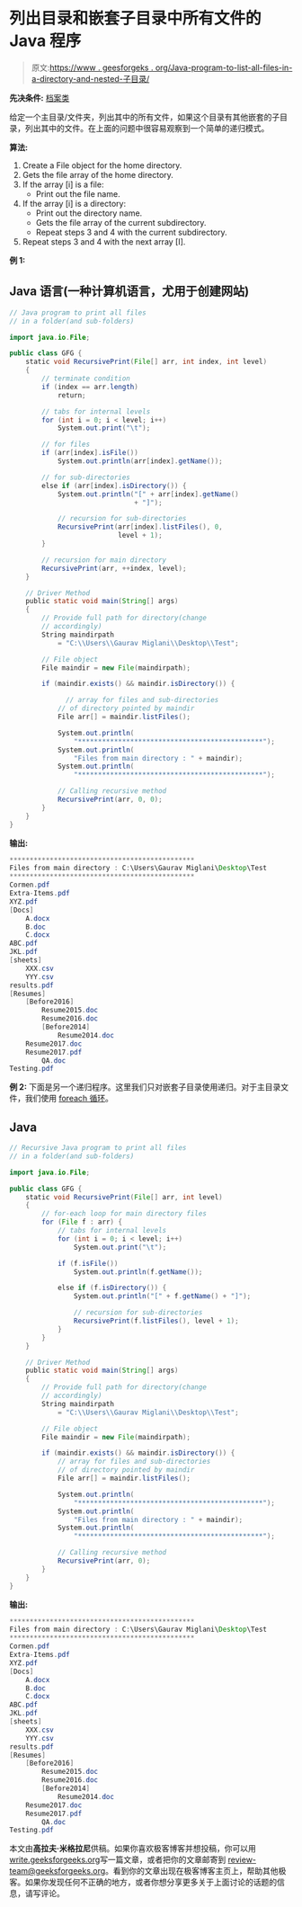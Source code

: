 # 列出目录和嵌套子目录中所有文件的 Java 程序

> 原文:[https://www . geesforgeks . org/Java-program-to-list-all-files-in-a-directory-and-nested-子目录/](https://www.geeksforgeeks.org/java-program-to-list-all-files-in-a-directory-and-nested-sub-directories/)

**先决条件:** [档案类](https://www.geeksforgeeks.org/file-class-in-java/)

给定一个主目录/文件夹，列出其中的所有文件，如果这个目录有其他嵌套的子目录，列出其中的文件。在上面的问题中很容易观察到一个简单的递归模式。

**算法:**

1.  Create a File object for the home directory.
2.  Gets the file array of the home directory.
3.  If the array [i] is a file:
    *   Print out the file name.
4.  If the array [i] is a directory:
    *   Print out the directory name.
    *   Gets the file array of the current subdirectory.
    *   Repeat steps 3 and 4 with the current subdirectory.
5.  Repeat steps 3 and 4 with the next array [I].

**例 1:**

## Java 语言(一种计算机语言，尤用于创建网站)

```java
// Java program to print all files
// in a folder(and sub-folders)

import java.io.File;

public class GFG {
    static void RecursivePrint(File[] arr, int index, int level)
    {
        // terminate condition
        if (index == arr.length)
            return;

        // tabs for internal levels
        for (int i = 0; i < level; i++)
            System.out.print("\t");

        // for files
        if (arr[index].isFile())
            System.out.println(arr[index].getName());

        // for sub-directories
        else if (arr[index].isDirectory()) {
            System.out.println("[" + arr[index].getName()
                               + "]");

            // recursion for sub-directories
            RecursivePrint(arr[index].listFiles(), 0,
                           level + 1);
        }

        // recursion for main directory
        RecursivePrint(arr, ++index, level);
    }

    // Driver Method
    public static void main(String[] args)
    {
        // Provide full path for directory(change
        // accordingly)
        String maindirpath
            = "C:\\Users\\Gaurav Miglani\\Desktop\\Test";

        // File object
        File maindir = new File(maindirpath);

        if (maindir.exists() && maindir.isDirectory()) {

              // array for files and sub-directories
            // of directory pointed by maindir
            File arr[] = maindir.listFiles();

            System.out.println(
                "**********************************************");
            System.out.println(
                "Files from main directory : " + maindir);
            System.out.println(
                "**********************************************");

            // Calling recursive method
            RecursivePrint(arr, 0, 0);
        }
    }
}
```

**输出:**

```java
**********************************************
Files from main directory : C:\Users\Gaurav Miglani\Desktop\Test
**********************************************
Cormen.pdf
Extra-Items.pdf
XYZ.pdf
[Docs]
    A.docx
    B.doc
    C.docx
ABC.pdf
JKL.pdf
[sheets]
    XXX.csv
    YYY.csv
results.pdf
[Resumes]
    [Before2016]
        Resume2015.doc
        Resume2016.doc
        [Before2014]
            Resume2014.doc
    Resume2017.doc
    Resume2017.pdf
        QA.doc
Testing.pdf
```

**例 2:** 下面是另一个递归程序。这里我们只对嵌套子目录使用递归。对于主目录文件，我们使用 [foreach 循环](https://www.geeksforgeeks.org/for-each-loop-in-java/)。

## Java

```java
// Recursive Java program to print all files
// in a folder(and sub-folders)

import java.io.File;

public class GFG {
    static void RecursivePrint(File[] arr, int level)
    {
        // for-each loop for main directory files
        for (File f : arr) {
            // tabs for internal levels
            for (int i = 0; i < level; i++)
                System.out.print("\t");

            if (f.isFile())
                System.out.println(f.getName());

            else if (f.isDirectory()) {
                System.out.println("[" + f.getName() + "]");

                // recursion for sub-directories
                RecursivePrint(f.listFiles(), level + 1);
            }
        }
    }

    // Driver Method
    public static void main(String[] args)
    {
        // Provide full path for directory(change
        // accordingly)
        String maindirpath
            = "C:\\Users\\Gaurav Miglani\\Desktop\\Test";

        // File object
        File maindir = new File(maindirpath);

        if (maindir.exists() && maindir.isDirectory()) {
            // array for files and sub-directories
            // of directory pointed by maindir
            File arr[] = maindir.listFiles();

            System.out.println(
                "**********************************************");
            System.out.println(
                "Files from main directory : " + maindir);
            System.out.println(
                "**********************************************");

            // Calling recursive method
            RecursivePrint(arr, 0);
        }
    }
}
```

**输出:**

```java
**********************************************
Files from main directory : C:\Users\Gaurav Miglani\Desktop\Test
**********************************************
Cormen.pdf
Extra-Items.pdf
XYZ.pdf
[Docs]
    A.docx
    B.doc
    C.docx
ABC.pdf
JKL.pdf
[sheets]
    XXX.csv
    YYY.csv
results.pdf
[Resumes]
    [Before2016]
        Resume2015.doc
        Resume2016.doc
        [Before2014]
            Resume2014.doc
    Resume2017.doc
    Resume2017.pdf
        QA.doc
Testing.pdf
```

本文由**高拉夫·米格拉尼**供稿。如果你喜欢极客博客并想投稿，你可以用[write.geeksforgeeks.org](https://write.geeksforgeeks.org)写一篇文章，或者把你的文章邮寄到 review-team@geeksforgeeks.org。看到你的文章出现在极客博客主页上，帮助其他极客。如果你发现任何不正确的地方，或者你想分享更多关于上面讨论的话题的信息，请写评论。